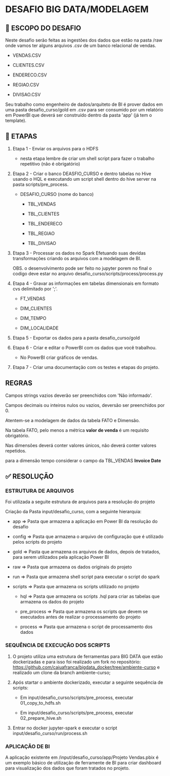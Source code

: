 
# DESAFIO BIG DATA/MODELAGEM

  

## 📌 ESCOPO DO DESAFIO

Neste desafio serão feitas as ingestões dos dados que estão na pasta /raw onde vamos ter alguns arquivos .csv de um banco relacional de vendas.

  

- VENDAS.CSV

- CLIENTES.CSV

- ENDERECO.CSV

- REGIAO.CSV

- DIVISAO.CSV

  

Seu trabalho como engenheiro de dados/arquiteto de BI é prover dados em uma pasta desafio_curso/gold em .csv para ser consumido por um relatório em PowerBI que deverá ser construído dentro da pasta 'app' (já tem o template).

  

## 📑 ETAPAS

1. Etapa 1 - Enviar os arquivos para o HDFS

	- nesta etapa lembre de criar um shell script para fazer o trabalho repetitivo (não é obrigatório)

  

1. Etapa 2 - Criar o banco DEASFIO_CURSO e dentro tabelas no Hive usando o HQL e executando um script shell dentro do hive server na pasta scripts/pre_process.

  

	- DESAFIO_CURSO (nome do banco)

		- TBL_VENDAS

		- TBL_CLIENTES

		- TBL_ENDERECO

		- TBL_REGIAO

		- TBL_DIVISAO

  

1. Etapa 3 - Processar os dados no Spark Efetuando suas devidas transformações criando os arquivos com a modelagem de BI.

	OBS. o desenvolvimento pode ser feito no jupyter porem no final o codigo deve estar no arquivo desafio_curso/scripts/process/process.py

  

1. Etapa 4 - Gravar as informações em tabelas dimensionais em formato cvs delimitado por ';'.

  

	- FT_VENDAS

	- DIM_CLIENTES

	- DIM_TEMPO

	- DIM_LOCALIDADE

  

1. Etapa 5 - Exportar os dados para a pasta desafio_curso/gold

  

1. Etapa 6 - Criar e editar o PowerBI com os dados que você trabalhou.

	- No PowerBI criar gráficos de vendas.

1. Etapa 7 - Criar uma documentação com os testes e etapas do projeto.

  

## REGRAS

Campos strings vazios deverão ser preenchidos com 'Não informado'.

Campos decimais ou inteiros nulos ou vazios, deversão ser preenchidos por 0.

Atentem-se a modelagem de dados da tabela FATO e Dimensão.

Na tabela FATO, pelo menos a métrica <b>valor de venda</b> é um requisito obrigatório.

Nas dimensões deverá conter valores únicos, não deverá conter valores repetidos.

para a dimensão tempo considerar o campo da TBL_VENDAS <b>Invoice Date</b>

  
  

## ✅ RESOLUÇÃO

  

### ESTRUTURA DE ARQUIVOS

Foi utilizada a seguite estrutura de arquivos para a resolução do projeto

  

Criação da Pasta input/desafio_curso, com a seguinte hierarquia:

  

* app => Pasta que armazena a aplicação em Power BI da resolução do desafio

* config => Pasta que armazena o arquivo de configuração que é utilizado pelos scripts do projeto

* gold => Pasta que armazena os arquivos de dados, depois de tratados, para serem utilizados pela aplicação Power BI

* raw => Pasta que armazena os dados originais do projeto

* run => Pasta que armazena shell script para executar o script do spark

* scripts => Pasta que armazena os scripts utilizado no projeto

	* hql => Pasta que armazena os scripts .hql para criar as tabelas que armazena os dados do projeto

	* pre_process => Pasta que armazena os scripts que devem se executados antes de realizar o processamento do projeto

	* process => Pasta que armazena o script de processamento dos dados

  

### SEQUÊNCIA DE EXECUÇÃO DOS SCRIPTS

  

1. O projeto utiliza uma estrutura de ferramentas para BIG DATA que estão dockerizadas e para isso foi realizado um fork no repositório: https://github.com/caiuafranca/bigdata_docker/tree/ambiente-curso e realizado um clone da branch ambiente-curso;

  

1. Após startar o ambiente dockerizado, executar a seguinte sequência de scripts:

	* Em input/desafio_curso/scripts/pre_process, executar 01_copy_to_hdfs.sh

	* Em input/desafio_curso/scripts/pre_process, executar 02_prepare_hive.sh

  

1. Entrar no docker jupyter-spark e executar o script input/desafio_curso/run/process.sh

  

### APLICAÇÃO DE BI

  

A aplicação existente em /input/desafio_curso/app/Projeto Vendas.pbix é um exemplo básico de utilização de ferramente de BI para criar dashboard para visualização dos dados que foram tratados no projeto.